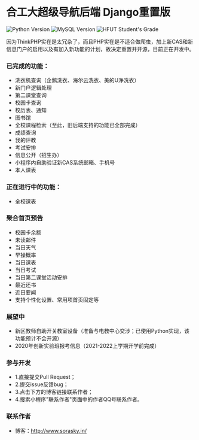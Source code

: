 # 合工大超级导航后端 Django重置版
![Python Version](https://img.shields.io/badge/Python-3.5+-green.svg)
![MySQL Version](https://img.shields.io/badge/MySQL-5.7+-green.svg)
![HFUT Student's Grade](https://img.shields.io/badge/HFUT-2017+-yellow.svg)

因为ThinkPHP实在是太冗杂了，而且PHP实在是不适合做爬虫，加上新CAS和新信息门户的启用以及有加入新功能的计划，故决定重置并开源，目前正在开发中。

### 已完成的功能：
- 洗衣机查询（企鹅洗衣、海尔云洗衣、美的U净洗衣）
- 新门户逻辑处理
- 第二课堂查询
- 校园卡查询
- 校历表、通知
- 图书馆
- 全校课程检索（至此，旧后端支持的功能已全部完成）
- 成绩查询
- 我的评教
- 考试安排
- 信息公开（招生办）
- 小程序内自助验证新CAS系统邮箱、手机号
- 本人课表

### 正在进行中的功能：
- 全校课表

### 聚合首页预告
- 校园卡余额
- 未读邮件
- 当日天气
- 早操概率
- 当日课表
- 当日考试
- 当日第二课堂活动安排
- 最近还书
- 近日要闻
- 支持个性化设置、常用项首页固定等

### 展望中
- 新区教师自助开关教室设备（准备与电教中心交涉；已使用Python实现，该功能预计不会开源）
- 2020年创新实验班报考信息（2021-2022上学期开学前完成）

### 参与开发
- 1.直接提交Pull Request；
- 2.提交issue反馈bug；
- 3.点击下方的博客链接联系作者；
- 4.搜索小程序"联系作者"页面中的作者QQ号联系作者。

### 联系作者
- 博客：http://www.sorasky.in/
